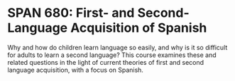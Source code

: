 # SPAN 680: First- and Second-Language Acquisition of Spanish

Why and how do children learn language so easily, and why is it so difficult for adults to learn a second language? This course examines these and related questions in the light of current theories of first and second language acquisition, with a focus on Spanish.
